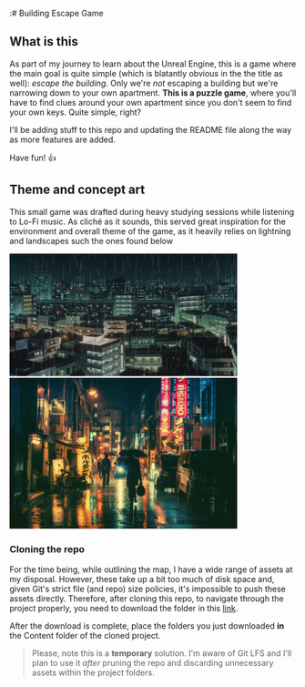 :# Building Escape Game

## What is this
As part of my journey to learn about the Unreal Engine, this is a game where the main goal is quite simple (which is blatantly obvious in the the title as well): *escape the building*. Only we're *not* escaping a building but we're narrowing down to your own apartment. 
**This is a puzzle game**, where you'll have to find clues around your own apartment since you don't seem to find your own keys. Quite simple, right?

I'll be adding stuff to this repo and updating the README file along the way as more features are added.

Have fun! :+1:

## Theme and concept art

This small game was drafted during heavy studying sessions while listening to Lo-Fi music. As cliché as it sounds, this served great inspiration for the environment and overall theme of the game, as it heavily relies on lightning and landscapes such the ones found below

<p float="left">
  <img src="/rainy-gif.gif" width=400px />
  <img src="/rainy-tokyo.jpg" width=400px  /> 
</p>

### Cloning the repo

For the time being, while outlining the map, I have a wide range of assets at my disposal. However, these take up a bit too much of disk space and, given Git's strict file (and repo) size policies, it's impossible to push these assets directly. Therefore, after cloning this repo, to navigate through the project properly, you need to download the folder in this [link](https://www.dropbox.com/sh/umjihmz8s2thev7/AACJpQ5lUh9Cv6NYqTLbmoyha?dl=0).

After the download is complete, place the folders you just downloaded **in** the Content folder of the cloned project.

> Please, note this is a **temporary** solution. I'm aware of Git LFS and I'll plan to use it *after* pruning the repo and discarding unnecessary assets within the project folders. 
